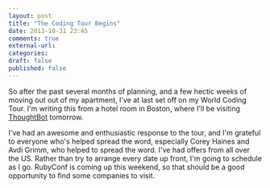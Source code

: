 ```yaml
---
layout: post
title: "The Coding Tour Begins"
date: 2013-10-31 23:45
comments: true
external-url:
categories:
draft: false
published: false
---
```

So after the past several months of planning, and a few hectic weeks of moving out out of my apartment, I've at last set off on my World Coding Tour. I'm writing this from a hotel room in Boston, where I'll be visiting [ThoughtBot](http://thoughtbot.com/) tomorrow.

I've had an awesome and enthusiastic response to the tour, and I'm grateful to everyone who's helped spread the word, especially Corey Haines and Avdi Grimm, who helped to spread the word. I've had offers from all over the US. Rather than try to arrange every date up front, I'm going to schedule as I go. RubyConf is coming up this weekend, so that should be a good opportunity to find some companies to visit.
